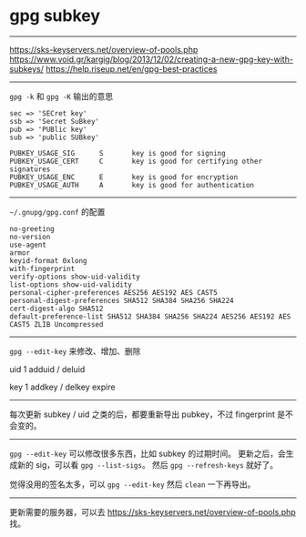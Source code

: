 # gpg subkey

---

https://sks-keyservers.net/overview-of-pools.php
https://www.void.gr/kargig/blog/2013/12/02/creating-a-new-gpg-key-with-subkeys/
https://help.riseup.net/en/gpg-best-practices

---

`gpg -k` 和 `gpg -K` 输出的意思

```
sec => 'SECret key'
ssb => 'Secret SuBkey'
pub => 'PUBlic key'
sub => 'public SUBkey'
```

```
PUBKEY_USAGE_SIG      S       key is good for signing
PUBKEY_USAGE_CERT     C       key is good for certifying other signatures
PUBKEY_USAGE_ENC      E       key is good for encryption
PUBKEY_USAGE_AUTH     A       key is good for authentication
```

---

`~/.gnupg/gpg.conf` 的配置

```
no-greeting
no-version
use-agent
armor
keyid-format 0xlong
with-fingerprint
verify-options show-uid-validity
list-options show-uid-validity
personal-cipher-preferences AES256 AES192 AES CAST5
personal-digest-preferences SHA512 SHA384 SHA256 SHA224
cert-digest-algo SHA512
default-preference-list SHA512 SHA384 SHA256 SHA224 AES256 AES192 AES CAST5 ZLIB Uncompressed
```

---

`gpg --edit-key` 来修改、增加、删除

uid 1
adduid / deluid

key 1
addkey / delkey
expire

---

每次更新 subkey / uid 之类的后，都要重新导出 pubkey，不过 fingerprint 是不会变的。

---

`gpg --edit-key` 可以修改很多东西，比如 subkey 的过期时间。
更新之后，会生成新的 sig，可以看 `gpg --list-sigs`。
然后 `gpg --refresh-keys` 就好了。

觉得没用的签名太多，可以 `gpg --edit-key` 然后 `clean` 一下再导出。

---

更新需要的服务器，可以去 https://sks-keyservers.net/overview-of-pools.php 找。
